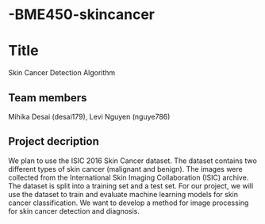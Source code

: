 # -BME450-skincancer
# Title
Skin Cancer Detection Algorithm
## Team members
Mihika Desai (desai179), Levi Nguyen (nguye786)
## Project decription
We plan to use the ISIC 2016 Skin Cancer dataset. The dataset contains two different types of skin cancer (malignant and benign). The images were collected from the International Skin Imaging Collaboration (ISIC) archive. The dataset is split into a training set and a test set. For our project, we will use the dataset to train and evaluate machine learning models for skin cancer classification. We want to develop a method for image processing for skin cancer detection and diagnosis. 
